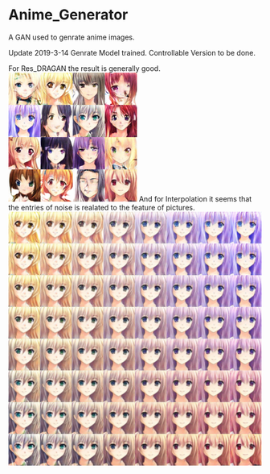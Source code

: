 # Anime_Generator
A GAN used to genrate anime images.

Update 2019-3-14
Genrate Model trained. Controllable Version to be done.

For Res_DRAGAN the result is generally good.
![image](https://github.com/WenjieLuo2333/Anime_Generator/blob/master/Res_DRAGAN/Predict_1.png)
And for Interpolation it seems that the entries of noise is realated to the feature of pictures.
![image](https://github.com/WenjieLuo2333/Anime_Generator/blob/master/Res_DRAGAN/inter_1.png)

